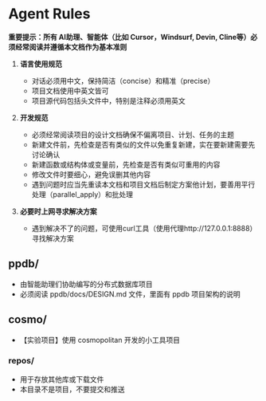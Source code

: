 # Agent Rules

**重要提示：所有 AI助理、智能体（比如 Cursor，Windsurf, Devin, Cline等）必须经常阅读并遵循本文档作为基本准则**

1. **语言使用规范**
   - 对话必须用中文，保持简洁（concise）和精准（precise）
   - 项目文档使用中英文皆可
   - 项目源代码包括头文件中，特别是注释必须用英文

2. **开发规范**
   - 必须经常阅读项目的设计文档确保不偏离项目、计划、任务的主题
   - 新建文件前，先检查是否有类似的文件以免重复新建，实在要新建需要先讨论确认
   - 新建函数或结构体或变量前，先检查是否有类似可重用的内容
   - 修改文件时要细心，避免误删其他内容
   - 遇到问题时应当先重读本文档和项目文档后制定方案他计划，要善用平行处理（parallel_apply）和批处理

3. **必要时上网寻求解决方案**
   - 遇到解决不了的问题，可使用curl工具（使用代理http://127.0.0.1:8888）寻找解决方案

## ppdb/

- 由智能助理们协助编写的分布式数据库项目
- 必须阅读 ppdb/docs/DESIGN.md 文件，里面有 ppdb 项目架构的说明

## cosmo/

- 【实验项目】使用 cosmopolitan 开发的小工具项目

### repos/

- 用于存放其他库或下载文件
- 本目录不是项目，不要提交和推送
